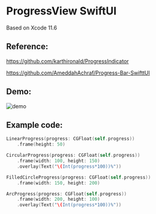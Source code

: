 # ProgressView SwiftUI

Based on Xcode 11.6



## Reference:

https://github.com/karthironald/ProgressIndicator

https://github.com/AmeddahAchraf/Progress-Bar-SwifttUI

## Demo:

![demo](/Users/funway/project/app/study/ProgressView/demo.gif)



## Example code:

```swift
LinearProgress(progress: CGFloat(self.progress))
	.frame(height: 50)

CircularProgress(progress: CGFloat(self.progress))
	.frame(width: 100, height: 150)
	.overlay(Text("\(Int(progress*100))%"))

FilledCircleProgress(progress: CGFloat(self.progress))
	.frame(width: 150, height: 200)

ArcProgress(progress: CGFloat(self.progress))
	.frame(width: 200, height: 100)
	.overlay(Text("\(Int(progress*100))%"))
```

